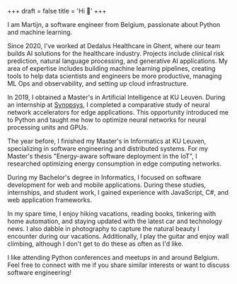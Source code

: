 +++
draft = false
title = 'Hi 👋'
+++

I am Martijn, a software engineer from Belgium, passionate about Python and machine learning.

Since 2020, I've worked at Dedalus Healthcare in Ghent, where our team builds AI solutions for the healthcare industry. Projects include clinical risk prediction, natural language processing, and generative AI applications. My area of expertise includes building machine learning pipelines, creating tools to help data scientists and engineers be more productive, managing ML Ops and observability, and setting up cloud infrastructure.

In 2019, I obtained a Master's in Artificial Intelligence at KU Leuven. During an internship at [Synopsys](https://www.synopsys.com/), I completed a comparative study of neural network accelerators for edge applications. This opportunity introduced me to Python and taught me how to optimize neural networks for neural processing units and GPUs.

The year before, I finished my Master's in Informatics at KU Leuven, specializing in software engineering and distributed systems. For my Master's thesis "Energy-aware software deployment in the IoT", I researched optimizing energy consumption in edge computing networks. 

During my Bachelor's degree in Informatics, I focused on software development for web and mobile applications. During these studies, internships, and student work, I gained experience with JavaScript, C#, and web application frameworks.

In my spare time, I enjoy hiking vacations, reading books, tinkering with home automation, and staying updated with the latest car and technology news. I also dabble in photography to capture the natural beauty I encounter during our vacations. Additionally, I play the guitar and enjoy wall climbing, although I don't get to do these as often as I'd like.

I like attending Python conferences and meetups in and around Belgium. Feel free to connect with me if you share similar interests or want to discuss software engineering!
